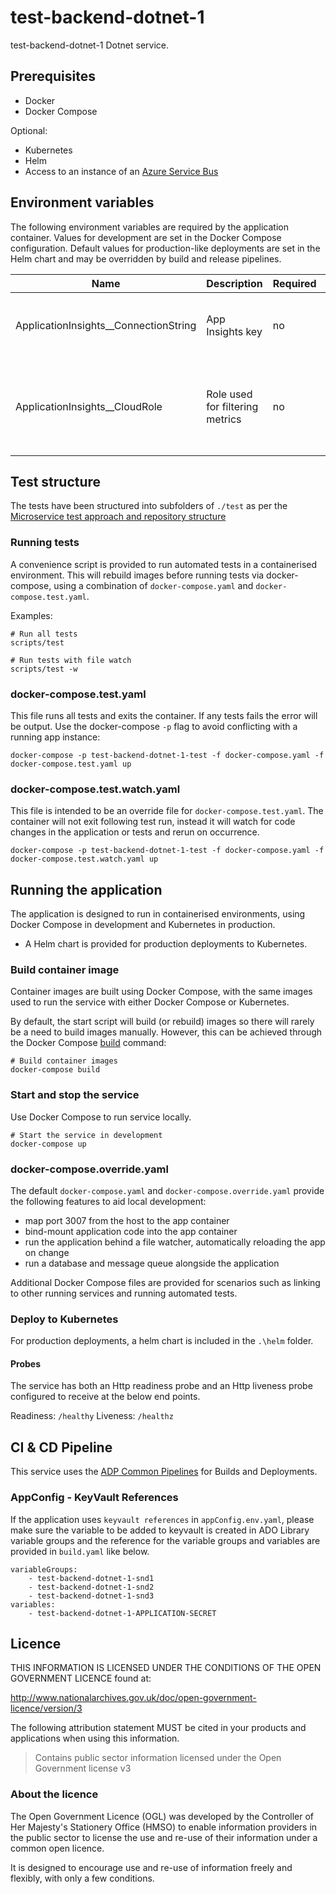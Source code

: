 # test-backend-dotnet-1
test-backend-dotnet-1 Dotnet service.

## Prerequisites
- Docker
- Docker Compose

Optional:
- Kubernetes
- Helm
- Access to an instance of an [Azure Service Bus](https://docs.microsoft.com/en-us/azure/service-bus-messaging/)

## Environment variables

The following environment variables are required by the application container. Values for development are set in the Docker Compose configuration. Default values for production-like deployments are set in the Helm chart and may be overridden by build and release pipelines.

| Name                                    | Description                        | Required | Default   | Valid | Notes                                                                 |
| ----                                    | -----------                        | -------- | -------   | ----- | -----                                                                 |
| ApplicationInsights__ConnectionString   | App Insights key                   | no       |           |       | will log to Azure Application Insights if set                         |
| ApplicationInsights__CloudRole          | Role used for filtering metrics    | no       |           |       | Set to `test-backend-dotnet-1-local` in docker compose files    |

## Test structure

The tests have been structured into subfolders of `./test` as per the [Microservice test approach and repository structure](https://eaflood.atlassian.net/wiki/spaces/FPS/pages/1845396477/Microservice+test+approach+and+repository+structure)

### Running tests

A convenience script is provided to run automated tests in a containerised environment. This will rebuild images before running tests via docker-compose, using a combination of `docker-compose.yaml` and `docker-compose.test.yaml`.

Examples:

```
# Run all tests
scripts/test

# Run tests with file watch
scripts/test -w
```

### docker-compose.test.yaml
This file runs all tests and exits the container. If any tests fails the error will be output. Use the docker-compose `-p` flag to avoid conflicting with a running app instance:

`docker-compose -p test-backend-dotnet-1-test -f docker-compose.yaml -f docker-compose.test.yaml up`

### docker-compose.test.watch.yaml
This file is intended to be an override file for `docker-compose.test.yaml`.  The container will not exit following test run, instead it will watch for code changes in the application or tests and rerun on occurrence.

`docker-compose -p test-backend-dotnet-1-test -f docker-compose.yaml -f docker-compose.test.watch.yaml up`

## Running the application
The application is designed to run in containerised environments, using Docker Compose in development and Kubernetes in production.
- A Helm chart is provided for production deployments to Kubernetes.

### Build container image
Container images are built using Docker Compose, with the same images used to run the service with either Docker Compose or Kubernetes.

By default, the start script will build (or rebuild) images so there will rarely be a need to build images manually. However, this can be achieved through the Docker Compose [build](https://docs.docker.com/compose/reference/build/) command:

```
# Build container images
docker-compose build
```

### Start and stop the service
Use Docker Compose to run service locally.

```
# Start the service in development
docker-compose up
```

### docker-compose.override.yaml

The default `docker-compose.yaml` and `docker-compose.override.yaml` provide the following features to aid local development:

- map port 3007 from the host to the app container
- bind-mount application code into the app container
- run the application behind a file watcher, automatically reloading the app on change
- run a database and message queue alongside the application

Additional Docker Compose files are provided for scenarios such as linking to other running services and running automated tests.

### Deploy to Kubernetes

For production deployments, a helm chart is included in the `.\helm` folder. 

#### Probes
The service has both an Http readiness probe and an Http liveness probe configured to receive at the below end points.

Readiness: `/healthy`
Liveness: `/healthz`

## CI & CD Pipeline

This service uses the [ADP Common Pipelines](https://github.com/DEFRA/adp-pipeline-common) for Builds and Deployments.

### AppConfig - KeyVault References
If the application uses `keyvault references` in `appConfig.env.yaml`, please make sure the variable to be added to keyvault is created in ADO Library variable groups and the reference for the variable groups and variables are provided in `build.yaml` like below.

```
variableGroups:
    - test-backend-dotnet-1-snd1
    - test-backend-dotnet-1-snd2
    - test-backend-dotnet-1-snd3
variables:
    - test-backend-dotnet-1-APPLICATION-SECRET
```

## Licence
THIS INFORMATION IS LICENSED UNDER THE CONDITIONS OF THE OPEN GOVERNMENT LICENCE found at:

<http://www.nationalarchives.gov.uk/doc/open-government-licence/version/3>

The following attribution statement MUST be cited in your products and applications when using this information.

> Contains public sector information licensed under the Open Government license v3

### About the licence
The Open Government Licence (OGL) was developed by the Controller of Her Majesty's Stationery Office (HMSO) to enable information providers in the public sector to license the use and re-use of their information under a common open licence.

It is designed to encourage use and re-use of information freely and flexibly, with only a few conditions.
